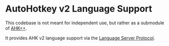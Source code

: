 # AutoHotkey v2 Language Support

This codebase is not meant for independent use, but rather as a submodule of [AHK++](https://github.com/mark-wiemer-org/ahkpp).

It provides AHK v2 language support via the [Language Server Protocol](https://microsoft.github.io/language-server-protocol).
